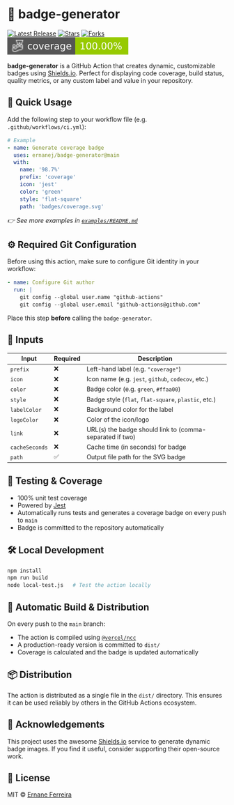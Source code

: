 # 📛 badge-generator

[![Latest Release](https://img.shields.io/github/v/release/ernanej/badge-generator)](https://github.com/ernanej/badge-generator/releases)
[![Stars](https://img.shields.io/github/stars/ernanej/badge-generator?style=social)](https://github.com/ernanej/badge-generator/stargazers)
[![Forks](https://img.shields.io/github/forks/ernanej/badge-generator?style=social)](https://github.com/ernanej/badge-generator/network/members)
![Coverage](badges/coverage.svg)

**badge-generator** is a GitHub Action that creates dynamic, customizable badges using [Shields.io](https://shields.io). Perfect for displaying code coverage, build status, quality metrics, or any custom label and value in your repository.

## 🚀 Quick Usage

Add the following step to your workflow file (e.g. `.github/workflows/ci.yml`):

```yaml
# Example
- name: Generate coverage badge
  uses: ernanej/badge-generator@main
  with:
    name: '98.7%'
    prefix: 'coverage'
    icon: 'jest'
    color: 'green'
    style: 'flat-square'
    path: 'badges/coverage.svg'
```

_👉 See more examples in [`examples/README.md`](examples/README.md)_

## ⚙️ Required Git Configuration

Before using this action, make sure to configure Git identity in your workflow:

```yaml
- name: Configure Git author
  run: |
    git config --global user.name "github-actions"
    git config --global user.email "github-actions@github.com"
```

Place this step **before** calling the `badge-generator`.

## 🔧 Inputs

| Input          | Required | Description                                              |
| -------------- | -------- | ---------------------------------------------------- |
| `prefix`       | ❌        | Left-hand label (e.g. `"coverage"`)                      |
| `icon`         | ❌        | Icon name (e.g. `jest`, `github`, `codecov`, etc.)       |
| `color`        | ❌        | Badge color (e.g. `green`, `#ffaa00`)                    |
| `style`        | ❌        | Badge style (`flat`, `flat-square`, `plastic`, etc.)     |
| `labelColor`   | ❌        | Background color for the label                           |
| `logoColor`    | ❌        | Color of the icon/logo                                   |
| `link`         | ❌        | URL(s) the badge should link to (comma-separated if two) |
| `cacheSeconds` | ❌        | Cache time (in seconds) for badge                        |
| `path`         | ✅        | Output file path for the SVG badge                       |

## 🧪 Testing & Coverage

* 100% unit test coverage
* Powered by [Jest](https://jestjs.io/)
* Automatically runs tests and generates a coverage badge on every push to `main`
* Badge is committed to the repository automatically

## 🛠️ Local Development

```bash
npm install
npm run build
node local-test.js   # Test the action locally
```

## 🔄 Automatic Build & Distribution

On every push to the `main` branch:

* The action is compiled using [`@vercel/ncc`](https://github.com/vercel/ncc)
* A production-ready version is committed to `dist/`
* Coverage is calculated and the badge is updated automatically

## 📦 Distribution

The action is distributed as a single file in the `dist/` directory.
This ensures it can be used reliably by others in the GitHub Actions ecosystem.

## 🙏 Acknowledgements

This project uses the awesome [Shields.io](https://shields.io) service to generate dynamic badge images.
If you find it useful, consider supporting their open-source work.

## 📄 License

MIT © [Ernane Ferreira](https://github.com/ernanej)